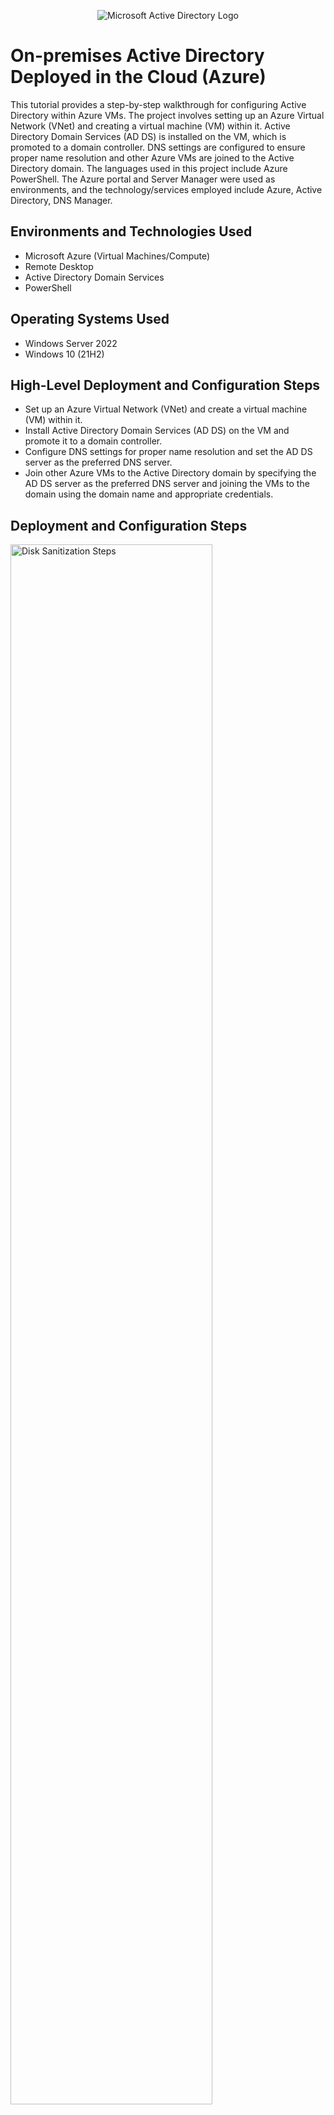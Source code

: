 <p align="center">
<img src="https://i.imgur.com/pU5A58S.png" alt="Microsoft Active Directory Logo"/>
</p>

<h1>On-premises Active Directory Deployed in the Cloud (Azure)</h1>
This tutorial provides a step-by-step walkthrough for configuring Active Directory within Azure VMs. The project involves setting up an Azure Virtual Network (VNet) and creating a virtual machine (VM) within it. Active Directory Domain Services (AD DS) is installed on the VM, which is promoted to a domain controller. DNS settings are configured to ensure proper name resolution and other Azure VMs are joined to the Active Directory domain. The languages used in this project include Azure PowerShell. The Azure portal and Server Manager were used as environments, and the technology/services employed include Azure, Active Directory, DNS Manager.<br />




<h2>Environments and Technologies Used</h2>

- Microsoft Azure (Virtual Machines/Compute)
- Remote Desktop
- Active Directory Domain Services
- PowerShell

<h2>Operating Systems Used </h2>

- Windows Server 2022
- Windows 10 (21H2)

<h2>High-Level Deployment and Configuration Steps</h2>

- Set up an Azure Virtual Network (VNet) and create a virtual machine (VM) within it.
- Install Active Directory Domain Services (AD DS) on the VM and promote it to a domain controller.
- Configure DNS settings for proper name resolution and set the AD DS server as the preferred DNS server.
- Join other Azure VMs to the Active Directory domain by specifying the AD DS server as the preferred DNS server and joining the VMs to the   domain using the domain name and appropriate credentials.

<h2>Deployment and Configuration Steps</h2>

<p>
<img src="https://i.imgur.com/DJmEXEB.png" height="80%" width="80%" alt="Disk Sanitization Steps"/>
</p>
<p>
To begin, you need to set up an Azure Virtual Network (VNet) that will serve as the networking foundation for your Azure resources. Within the VNet, create a virtual machine (VM) using the Azure portal or Azure PowerShell. Ensure that the VM meets the necessary requirements for Active Directory, such as having adequate compute resources and being connected to the VNet.
</p>
<br />

<p>
<img src="https://i.imgur.com/DJmEXEB.png" height="80%" width="80%" alt="Disk Sanitization Steps"/>
</p>
<p>
Once the VM is up and running, you can proceed with installing Active Directory Domain Services (AD DS). This involves promoting the VM to a domain controller by configuring it as an AD DS server. Use the Server Manager or PowerShell to install the Active Directory Domain Services role and follow the prompts to complete the installation. Specify a domain name and provide necessary credentials for the Active Directory forest and domain.
</p>
<br />

<p>
<img src="https://i.imgur.com/DJmEXEB.png" height="80%" width="80%" alt="Disk Sanitization Steps"/>
</p>
<p>
With Active Directory installed, you can now configure the necessary DNS settings. Open the DNS Manager and create a forward lookup zone for your domain. Configure the DNS server to use itself as the primary DNS server, ensuring proper name resolution within the domain. Additionally, configure the VM's network adapter settings to point to the AD DS server as the preferred DNS server.
</p>
<br />

<p>
<img src="https://i.imgur.com/DJmEXEB.png" height="80%" width="80%" alt="Disk Sanitization Steps"/>
</p>
<p>
Lastly, you need to join your other Azure VMs to the Active Directory domain. Access each VM's network settings and specify the AD DS server as the preferred DNS server. Join each VM to the domain by right-clicking on "This PC" (formerly "My Computer"), selecting "Properties," and navigating to the "Computer Name" tab. Click on "Change" and provide the domain name and appropriate credentials. Reboot the VMs, and they will be joined to the Active Directory domain, enabling centralized authentication and access control.
</p>
<br />

By following these four steps, you can successfully configure Active Directory within Azure VMs.
